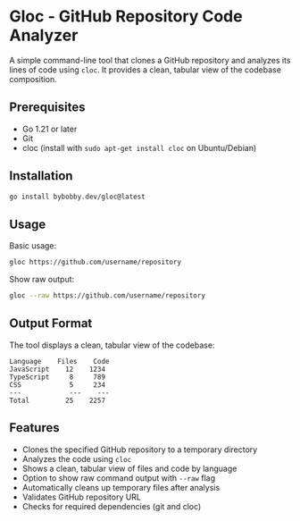 # Gloc - GitHub Repository Code Analyzer

A simple command-line tool that clones a GitHub repository and analyzes its lines of code using `cloc`. It provides a clean, tabular view of the codebase composition.

## Prerequisites

- Go 1.21 or later
- Git
- cloc (install with `sudo apt-get install cloc` on Ubuntu/Debian)

## Installation

```bash
go install bybobby.dev/gloc@latest
```

## Usage

Basic usage:

```bash
gloc https://github.com/username/repository
```

Show raw output:

```bash
gloc --raw https://github.com/username/repository
```

## Output Format

The tool displays a clean, tabular view of the codebase:

```
Language    Files    Code
JavaScript    12    1234
TypeScript     8     789
CSS            5     234
---            ---    ---
Total         25    2257
```

## Features

- Clones the specified GitHub repository to a temporary directory
- Analyzes the code using `cloc`
- Shows a clean, tabular view of files and code by language
- Option to show raw command output with `--raw` flag
- Automatically cleans up temporary files after analysis
- Validates GitHub repository URL
- Checks for required dependencies (git and cloc)
